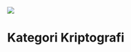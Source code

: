 <img src="http://ilkom.unsri.ac.id/wp-content/uploads/2015/10/ctf-630x210.jpg"><br>
<h1>Kategori Kriptografi</h1>
